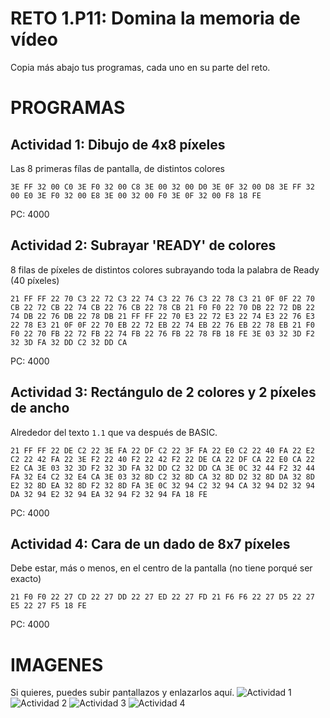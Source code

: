 # RETO 1.P11: Domina la memoria de vídeo
Copia más abajo tus programas, cada uno en su parte del reto.

# PROGRAMAS

## Actividad 1: Dibujo de 4x8 píxeles
Las 8 primeras fílas de pantalla, de distintos colores
```
3E FF 32 00 C0 3E F0 32 00 C8 3E 00 32 00 D0 3E 0F 32 00 D8 3E FF 32 00 E0 3E F0 32 00 E8 3E 00 32 00 F0 3E 0F 32 00 F8 18 FE
```
PC: 4000

## Actividad 2: Subrayar 'READY' de colores
8 filas de píxeles de distintos colores subrayando toda la palabra de Ready (40 píxeles)
```
21 FF FF 22 70 C3 22 72 C3 22 74 C3 22 76 C3 22 78 C3 21 0F 0F 22 70 CB 22 72 CB 22 74 CB 22 76 CB 22 78 CB 21 F0 F0 22 70 DB 22 72 DB 22 74 DB 22 76 DB 22 78 DB 21 FF FF 22 70 E3 22 72 E3 22 74 E3 22 76 E3 22 78 E3 21 0F 0F 22 70 EB 22 72 EB 22 74 EB 22 76 EB 22 78 EB 21 F0 F0 22 70 FB 22 72 FB 22 74 FB 22 76 FB 22 78 FB 18 FE 3E 03 32 3D F2 32 3D FA 32 DD C2 32 DD CA
```
PC: 4000

## Actividad 3: Rectángulo de 2 colores y 2 píxeles de ancho
Alrededor del texto `1.1` que va después de BASIC.
```
21 FF FF 22 DE C2 22 3E FA 22 DF C2 22 3F FA 22 E0 C2 22 40 FA 22 E2 C2 22 42 FA 22 3E F2 22 40 F2 22 42 F2 22 DE CA 22 DF CA 22 E0 CA 22 E2 CA 3E 03 32 3D F2 32 3D FA 32 DD C2 32 DD CA 3E 0C 32 44 F2 32 44 FA 32 E4 C2 32 E4 CA 3E 03 32 8D C2 32 8D CA 32 8D D2 32 8D DA 32 8D E2 32 8D EA 32 8D F2 32 8D FA 3E 0C 32 94 C2 32 94 CA 32 94 D2 32 94 DA 32 94 E2 32 94 EA 32 94 F2 32 94 FA 18 FE
```
PC: 4000

## Actividad 4: Cara de un dado de 8x7 píxeles
Debe estar, más o menos, en el centro de la pantalla (no tiene porqué ser exacto)
```
21 F0 F0 22 27 CD 22 27 DD 22 27 ED 22 27 FD 21 F6 F6 22 27 D5 22 27 E5 22 27 F5 18 FE
```
PC: 4000

# IMAGENES
Si quieres, puedes subir pantallazos y enlazarlos aquí.
![Actividad 1](/tuimagen1.png)
![Actividad 2](/tuimagen2.png)
![Actividad 3](/tuimagen3.png)
![Actividad 4](/tuimagen4.png)

